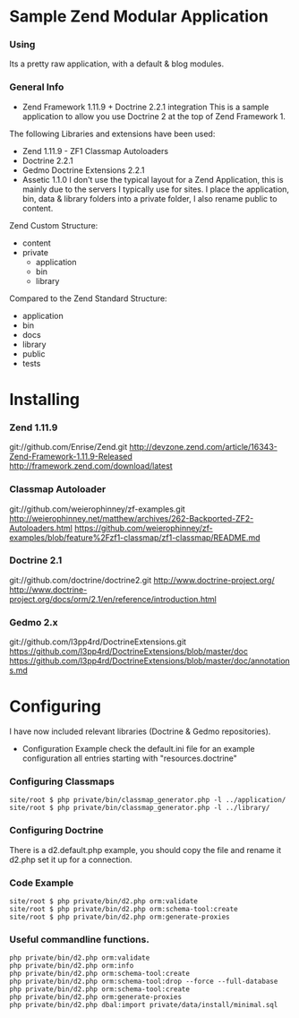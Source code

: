 # Sample Zend Modular Application

### Using
Its a pretty raw application, with a default & blog modules.

### General Info
- Zend Framework 1.11.9 + Doctrine 2.2.1 integration
This is a sample application to allow you use Doctrine 2 at the top of Zend Framework 1.

The following Libraries and extensions have been used:

 +  Zend 1.11.9 
		-  ZF1 Classmap Autoloaders
 +  Doctrine 2.2.1
 +  Gedmo Doctrine Extensions 2.2.1
 + Assetic 1.1.0
I don't use the typical layout for a Zend Application, this is mainly due to the servers I typically use for sites. I place the application, bin, data & library folders into a private folder, I also rename public to content.

Zend Custom Structure:

 *  content
 *  private
	 +  application
	 +  bin
	 +  library

Compared to the Zend Standard Structure:

 *  application
 *  bin
 *  docs
 *  library
 *  public
 *  tests

# Installing

### Zend 1.11.9
git://github.com/Enrise/Zend.git
http://devzone.zend.com/article/16343-Zend-Framework-1.11.9-Released
http://framework.zend.com/download/latest

### Classmap Autoloader
git://github.com/weierophinney/zf-examples.git
http://weierophinney.net/matthew/archives/262-Backported-ZF2-Autoloaders.html
https://github.com/weierophinney/zf-examples/blob/feature%2Fzf1-classmap/zf1-classmap/README.md

### Doctrine 2.1
git://github.com/doctrine/doctrine2.git
http://www.doctrine-project.org/
http://www.doctrine-project.org/docs/orm/2.1/en/reference/introduction.html

### Gedmo 2.x
git://github.com/l3pp4rd/DoctrineExtensions.git
https://github.com/l3pp4rd/DoctrineExtensions/blob/master/doc
https://github.com/l3pp4rd/DoctrineExtensions/blob/master/doc/annotations.md

# Configuring
I have now included relevant libraries (Doctrine & Gedmo repositories).
- Configuration Example
check the default.ini file for an example configuration
all entries starting with "resources.doctrine" 

### Configuring Classmaps
	site/root $ php private/bin/classmap_generator.php -l ../application/
	site/root $ php private/bin/classmap_generator.php -l ../library/

### Configuring Doctrine
There is a d2.default.php example, you should copy the file and rename it d2.php set it up for a connection.

### Code Example
	site/root $ php private/bin/d2.php orm:validate
	site/root $ php private/bin/d2.php orm:schema-tool:create
	site/root $ php private/bin/d2.php orm:generate-proxies

### Useful commandline functions.
	php private/bin/d2.php orm:validate
	php private/bin/d2.php orm:info
	php private/bin/d2.php orm:schema-tool:create
	php private/bin/d2.php orm:schema-tool:drop --force --full-database
	php private/bin/d2.php orm:schema-tool:create
	php private/bin/d2.php orm:generate-proxies
	php private/bin/d2.php dbal:import private/data/install/minimal.sql
